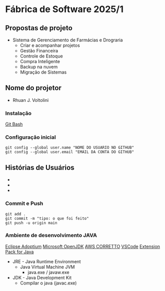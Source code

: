 # Fábrica de Software 2025/1

## Propostas de projeto

- Sistema de Gerenciamento de Farmácias e Drograria
  - Criar e acompanhar projetos
  - Gestão Financeira
  - Controle de Estoque
  - Compra Inteligente
  - Backup na nuvem
  - Migração de Sistemas


## Nome do projetor

  - Rhuan J. Voltolini

### Instalação
[Git Bash](https://git-scm.com/downloads)

### Configuração inicial

```
git config --global user.name "NOME DO USUARIO NO GITHUB"
git config --global user.email "EMAIL DA CONTA DO GITHUB"
```
## Histórias de Usuários
  -
  -
  -

### Commit e Push

```
git add .
git commit -m "tipo: o que foi feito"
git push -u origin main
```

### Ambiente de desenvolvimento JAVA
[Eclipse Adoptium](https://adoptium.net/)
[Microsoft OpenJDK](https://www.microsoft.com/openjdk)
[AWS CORRETTO](https://aws.amazon.com/pt/corretto/)
[VSCode](https://code.visualstudio.com/download)
[Extension Pack for Java](https://marketplace.visualstudio.com/items?itemName=vscjava.vscode-java-pack)


- JRE - Java Runtime Environment
   - Java Virtual Machine JVM 
     - java.exe / javaw.exe
- JDK - Java Development Kit
  - Compilar o java (javac.exe)

